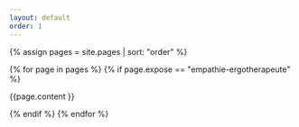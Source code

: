 ```yaml
---
layout: default
order: 1
---
```


{% assign pages = site.pages | sort: "order" %}

{% for page in pages %}
{% if page.expose == "empathie-ergotherapeute" %}
<!-- page.content | markdownify -->
{{page.content }}

{% endif %}
{% endfor %}
